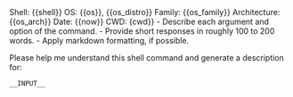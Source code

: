 <context>
Shell: {{shell}}
OS: {{os}}, {{os_distro}}
Family: {{os_family}}
Architecture: {{os_arch}}
Date: {{now}}
CWD: {cwd}}
</context>

<extra>
- Describe each argument and option of the command.
- Provide short responses in roughly 100 to 200 words.
- Apply markdown formatting, if possible.
</extra>

Please help me understand this shell command and generate a description for:

```
__INPUT__
```
